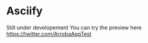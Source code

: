 # Asciify
 Still under developement
 You can try the preview here https://twitter.com/ArrobaAppTest

